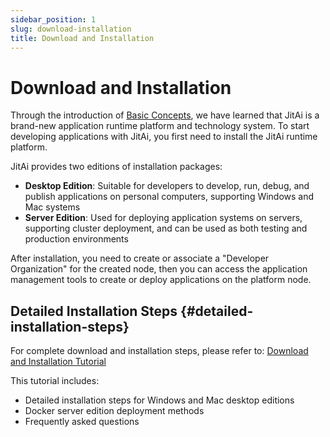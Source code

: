 ```yaml
---
sidebar_position: 1
slug: download-installation
title: Download and Installation
---
```

# Download and Installation

Through the introduction of [Basic Concepts](../basic-concept/), we have learned that JitAi is a brand-new application runtime platform and technology system. To start developing applications with JitAi, you first need to install the JitAi runtime platform.

JitAi provides two editions of installation packages:

- **Desktop Edition**: Suitable for developers to develop, run, debug, and publish applications on personal computers, supporting Windows and Mac systems
- **Server Edition**: Used for deploying application systems on servers, supporting cluster deployment, and can be used as both testing and production environments

After installation, you need to create or associate a "Developer Organization" for the created node, then you can access the application management tools to create or deploy applications on the platform node.

## Detailed Installation Steps {#detailed-installation-steps}

For complete download and installation steps, please refer to: [Download and Installation Tutorial](../../tutorial/download-installation)

This tutorial includes:
- Detailed installation steps for Windows and Mac desktop editions
- Docker server edition deployment methods
- Frequently asked questions
